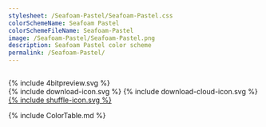 ```yaml
---
stylesheet: /Seafoam-Pastel/Seafoam-Pastel.css
colorSchemeName: Seafoam Pastel
colorSchemeFileName: Seafoam-Pastel
image: /Seafoam-Pastel/Seafoam-Pastel.png
description: Seafoam Pastel color scheme
permalink: /Seafoam-Pastel/
---
```


<h2 style='text-align:center'>
    <a id='colorSchemeNameLink' href='#'>
        <span class='ColorSchemeFileName' />
    </a>
</h2>

<div class='centeredText'>
{% include 4bitpreview.svg %}
</div>

<div class='centeredText'>
    <a id='downloadSchemeLink' class='padded'>
{% include download-icon.svg %}
    </a>
    <a id='cdnSchemeLink' class='padded'>
{% include download-cloud-icon.svg %}
    </a>
    <a id='feelingLucky' href="javascript:feelingLucky(document.getElementById('themeSelector'))" class='padded'>
{% include shuffle-icon.svg %}
    </a>
</div>

{% include ColorTable.md %}

